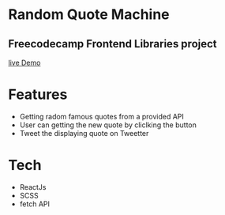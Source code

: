 # Random Quote Machine
## Freecodecamp Frontend Libraries project
[live Demo](https://trongminh20.github.io/quote-machine/)

# Features
- Getting radom famous quotes from a provided API
- User can getting the new quote by cliclking the button
- Tweet the displaying quote on Tweetter 

# Tech
- ReactJs 
- SCSS
- fetch API
